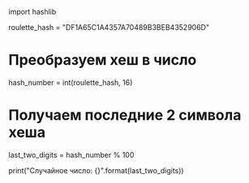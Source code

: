 import hashlib

roulette_hash = "DF1A65C1A4357A70489B3BEB4352906D"

# Преобразуем хеш в число
hash_number = int(roulette_hash, 16)

# Получаем последние 2 символа хеша
last_two_digits = hash_number % 100

print("Случайное число: {}".format(last_two_digits))
